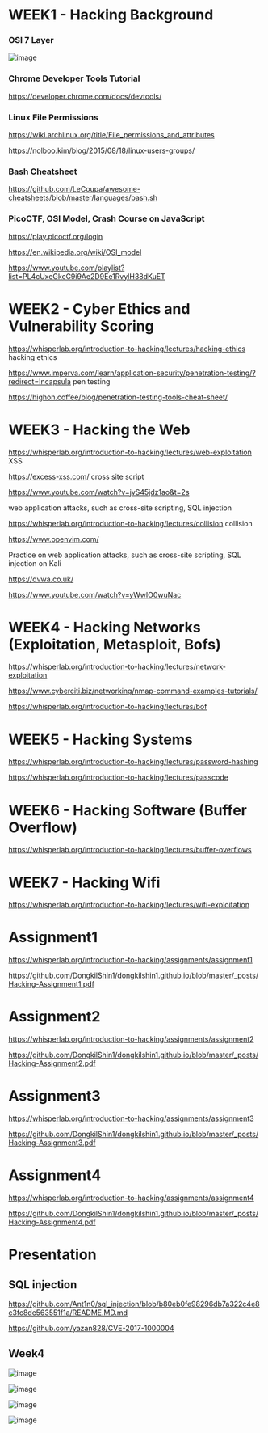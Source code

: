 # WEEK1 - Hacking Background 

### OSI 7 Layer
![image](https://user-images.githubusercontent.com/94558947/157914203-6ae42ac9-c84b-4567-a42a-2901a1b45475.png)

### Chrome Developer Tools Tutorial

https://developer.chrome.com/docs/devtools/

### Linux File Permissions

https://wiki.archlinux.org/title/File_permissions_and_attributes

https://nolboo.kim/blog/2015/08/18/linux-users-groups/

### Bash Cheatsheet

https://github.com/LeCoupa/awesome-cheatsheets/blob/master/languages/bash.sh

### PicoCTF, OSI Model, Crash Course on JavaScript

https://play.picoctf.org/login

https://en.wikipedia.org/wiki/OSI_model

https://www.youtube.com/playlist?list=PL4cUxeGkcC9i9Ae2D9Ee1RvylH38dKuET

# WEEK2 - Cyber Ethics and Vulnerability Scoring

https://whisperlab.org/introduction-to-hacking/lectures/hacking-ethics     hacking ethics

https://www.imperva.com/learn/application-security/penetration-testing/?redirect=Incapsula            pen testing

https://highon.coffee/blog/penetration-testing-tools-cheat-sheet/

# WEEK3 - Hacking the Web

https://whisperlab.org/introduction-to-hacking/lectures/web-exploitation   XSS

https://excess-xss.com/        cross site script 

https://www.youtube.com/watch?v=jvS45jdz1ao&t=2s

web application attacks, such as cross-site scripting, SQL injection

https://whisperlab.org/introduction-to-hacking/lectures/collision   collision

https://www.openvim.com/

Practice on web application attacks, such as cross-site scripting, SQL injection on Kali

https://dvwa.co.uk/

https://www.youtube.com/watch?v=yWwlO0wuNac


# WEEK4 - Hacking Networks (Exploitation, Metasploit, Bofs)

https://whisperlab.org/introduction-to-hacking/lectures/network-exploitation

https://www.cyberciti.biz/networking/nmap-command-examples-tutorials/

https://whisperlab.org/introduction-to-hacking/lectures/bof


# WEEK5 - Hacking Systems

https://whisperlab.org/introduction-to-hacking/lectures/password-hashing

https://whisperlab.org/introduction-to-hacking/lectures/passcode

# WEEK6 - Hacking Software (Buffer Overflow)

https://whisperlab.org/introduction-to-hacking/lectures/buffer-overflows

# WEEK7 - Hacking Wifi

https://whisperlab.org/introduction-to-hacking/lectures/wifi-exploitation

# Assignment1

https://whisperlab.org/introduction-to-hacking/assignments/assignment1

https://github.com/DongkilShin1/dongkilshin1.github.io/blob/master/_posts/Hacking-Assignment1.pdf

# Assignment2

https://whisperlab.org/introduction-to-hacking/assignments/assignment2

https://github.com/DongkilShin1/dongkilshin1.github.io/blob/master/_posts/Hacking-Assignment2.pdf

# Assignment3

https://whisperlab.org/introduction-to-hacking/assignments/assignment3

https://github.com/DongkilShin1/dongkilshin1.github.io/blob/master/_posts/Hacking-Assignment3.pdf

# Assignment4

https://whisperlab.org/introduction-to-hacking/assignments/assignment4

https://github.com/DongkilShin1/dongkilshin1.github.io/blob/master/_posts/Hacking-Assignment4.pdf

# Presentation
## SQL injection
https://github.com/Ant1n0/sql_injection/blob/b80eb0fe98296db7a322c4e8c3fc8de563551f1a/README.MD.md

https://github.com/yazan828/CVE-2017-1000004

## Week4

![image](https://user-images.githubusercontent.com/94558947/161453828-c4145fc0-a57a-44bd-b28c-c64227b75953.png)

![image](https://user-images.githubusercontent.com/94558947/161454082-81791a6f-1d4c-473e-8667-eed973e2fd11.png)

![image](https://user-images.githubusercontent.com/94558947/161454095-fb44b5dd-cb67-46af-ad09-eecde9a26a24.png)

![image](https://user-images.githubusercontent.com/94558947/161458919-73a989de-3a6f-489f-be03-f3ce8762c3a5.png)

